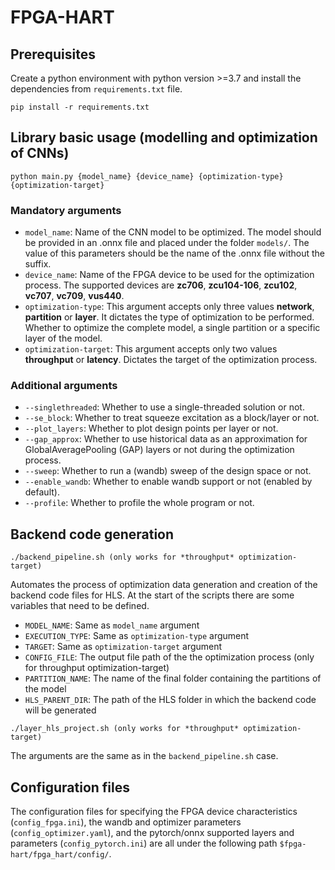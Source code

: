 # FPGA-HART

## Prerequisites
Create a python environment with python version >=3.7 and install the dependencies from `requirements.txt` file.
```
pip install -r requirements.txt
```
## Library basic usage (modelling and optimization of CNNs)

```
python main.py {model_name} {device_name} {optimization-type} {optimization-target}
```
### Mandatory arguments
- `model_name`: Name of the CNN model to be optimized. The model should be provided in an .onnx file and placed under the folder `models/`. The value of this parameters should be the name of the .onnx file without the suffix.
- `device_name`: Name of the FPGA device to be used for the optimization process. The supported devices are **zc706**, **zcu104-106**, **zcu102**, **vc707**, **vc709**, **vus440**.
- `optimization-type`: This argument accepts only three values **network**, **partition** or **layer**. It dictates the type of optimization to be performed. Whether to optimize the complete model, a single partition or a specific layer of the model.
- `optimization-target`: This argument accepts only two values **throughput** or **latency**. Dictates the target of the optimization process.

### Additional arguments
- `--singlethreaded`: Whether to use a single-threaded solution or not.
- `--se_block`: Whether to treat squeeze excitation as a block/layer or not.
- `--plot_layers`: Whether to plot design points per layer or not.
- `--gap_approx`: Whether to use historical data as an approximation for GlobalAveragePooling (GAP) layers or not during the optimization process.
- `--sweep`: Whether to run a (wandb) sweep of the design space or not.
- `--enable_wandb`: Whether to enable wandb support or not (enabled by default).
- `--profile`: Whether to profile the whole program or not.

## Backend code generation
```
./backend_pipeline.sh (only works for *throughput* optimization-target)
```

Automates the process of optimization data generation and creation of the backend code files for HLS. At the start of the scripts there are some variables that need to be defined.
- `MODEL_NAME`: Same as `model_name` argument
- `EXECUTION_TYPE`: Same as `optimization-type` argument
- `TARGET`: Same as `optimization-target` argument
- `CONFIG_FILE`: The output file path of the the optimization process (only for throughput optimization-target)
- `PARTITION_NAME`: The name of the final folder containing the partitions of the model
- `HLS_PARENT_DIR`: The path of the HLS folder in which the backend code will be generated

```
./layer_hls_project.sh (only works for *throughput* optimization-target)
```

The arguments are the same as in the `backend_pipeline.sh` case.

## Configuration files
The configuration files for specifying the FPGA device characteristics (`config_fpga.ini`), the wandb and optimizer parameters (`config_optimizer.yaml`), and the pytorch/onnx supported layers and parameters (`config_pytorch.ini`) are all under the following path `$fpga-hart/fpga_hart/config/`.